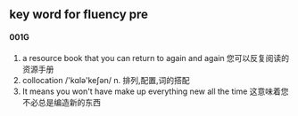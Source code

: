 ## key word for fluency pre

#### 001G

1. a resource book that you can return to again and again  您可以反复阅读的资源手册
2. collocation  /'kɑlə'keʃən/   n. 排列,配置,词的搭配 
3. It means you won't have make up everything new all the time 这意味着您不必总是编造新的东西

​	
